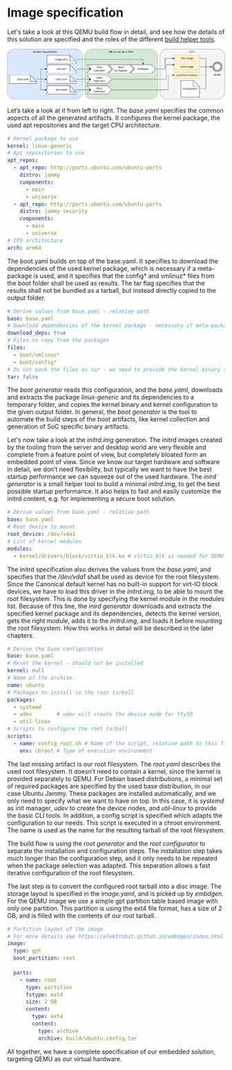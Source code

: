 # Image specification

Let's take a look at this QEMU build flow in detail, and see how the details of this solution are specified and the roles of the different [build helper tools](https://github.com/Elektrobit/ebcl_build_tools/).

![Embedded Systems](../assets/QEMU_flow.drawio.png)

Let’s take a look at it from left to right. The _base.yaml_ specifies the common aspects of all the generated artifacts. It configures the kernel package, the used apt repositories and the target CPU architecture.

```yaml
# Kernel package to use
kernel: linux-generic
# Apt repositories to use
apt_repos:
  - apt_repo: http://ports.ubuntu.com/ubuntu-ports
    distro: jammy
    components:
      - main
      - universe
  - apt_repo: http://ports.ubuntu.com/ubuntu-ports
    distro: jammy-security
    components:
      - main
      - universe
# CPU architecture
arch: arm64
```

The boot.yaml builds on top of the base.yaml. It specifies to download the dependencies of the used kernel package, which is necessary if a meta-package is used, and it specifies that the config* and vmlinuz* files from the boot folder shall be used as results. The tar flag specifies that the results shall not be bundled as a tarball, but instead directly copied to the output folder.

```yaml
# Derive values from base.yaml - relative path
base: base.yaml
# Download dependencies of the kernel package - necessary if meta-package is specified
download_deps: true
# Files to copy from the packages
files:
  - boot/vmlinuz*
  - boot/config*
# Do not pack the files as tar - we need to provide the kernel binary to QEMU
tar: false

```

The _boot generator_ reads this configuration, and the _base.yaml_, downloads and extracts the package _linux-generic_ and its dependencies to a temporary folder, and copies the kernel binary and kernel configuration to the given output folder. In general, the _boot generator_ is the tool to automate the build steps of the boot artifacts, like kernel collection and generation of SoC specific binary artifacts.

Let's now take a look at the _initrd.img_ generation. The initrd images created by the tooling from the server and desktop world are very flexible and complete from a feature point of view, but completely bloated form an embedded point of view. Since we know our target hardware and software in detail, we don’t need flexibility, but typically we want to have the best startup performance we can squeeze out of the used hardware. The _inird generator_ is a small helper tool to build a minimal _initrd.img_, to get the best possible startup performance. It also helps to fast and easily customize the initrd content, e.g. for implementing a secure boot solution.

```yaml
# Derive values from base.yaml - relative path
base: base.yaml
# Root device to mount
root_device: /dev/vda1
# List of kernel modules
modules:
  - kernel/drivers/block/virtio_blk.ko # virtio_blk is needed for QEMU
```

The initrd specification also derives the values from the _base.yaml_, and specifies that the _/dev/vda1_ shall be used as device for the root filesystem. Since the Canonical default kernel has no built-in support for virt-IO block devices, we have to load this driver in the _initrd.img_, to be able to mount the root filesystem. This is done by specifying the kernel module in the modules list. Because of this line, the _inird generator_ downloads and extracts the specified kernel package and its dependencies, detects the kernel version, gets the right module, adds it to the _initrd.img_, and loads it before mounting the root filesystem. How this works in detail will be described in the later chapters.

```yaml
# Derive the base configuration
base: base.yaml
# Reset the kernel - should not be installed
kernel: null
# Name of the archive.
name: ubuntu
# Packages to install in the root tarball
packages:
  - systemd
  - udev        # udev will create the device node for ttyS0
  - util-linux
# Scripts to configure the root tarball
scripts:
  - name: config_root.sh # Name of the script, relative path to this file
    env: chroot # Type of execution environment

```

The last missing artifact is our root filesystem. The _root.yaml_ describes the used root filesystem. It doesn’t need to contain a kernel, since the kernel is provided separately to QEMU. For Debian based distributions, a minimal set of required packages are specified by the used base distribution, in our case Ubuntu Jammy. These packages are installed automatically, and we only need to specify what we want to have on top. In this case, it is _systemd_ as init manager, _udev_ to create the device nodes, and _util-linux_ to provide the basic CLI tools. In addition, a config script is specified which adapts the configuration to our needs. This script is executed in a chroot environment. The name is used as the name for the resulting tarball of the root filesystem.

The build flow is using the _root generator_ and the _root configurator_ to separate the installation and configuration steps. The installation step takes much longer than the configuration step, and it only needs to be repeated when the package selection was adapted. This separation allows a fast iterative configuration of the root filesystem.

The last step is to convert the configured root tarball into a disc image. The storage layout is specified in the _image.yaml_, and is picked up by _embdgen_. For the QEMU image we use a simple gpt partition table based image with only one partition. This partition is using the ext4 file format, has a size of 2 GB, and is filled with the contents of our root tarball.

```yaml
# Partition layout of the image
# For more details see https://elektrobit.github.io/embdgen/index.html
image:
  type: gpt
  boot_partition: root

  parts:
    - name: root
      type: partition
      fstype: ext4
      size: 2 GB
      content:
        type: ext4
        content:
          type: archive
          archive: build/ubuntu.config.tar
```

All together, we have a complete specification of our embedded solution, targeting QEMU as our virtual hardware.

